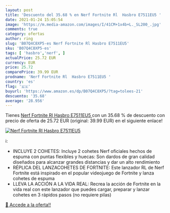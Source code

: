 ```yaml
---
layout: post
title: 'Descuento del 35.68 % en Nerf Fortnite Rl  Hasbro E7511EU5 '
date: 2021-01-24 15:05:54
image: 'https://m.media-amazon.com/images/I/41CM+1x4b+L._SL200_.jpg'
comments: true
category: ofertas
author: ring
slug: 'B07Q4C8XP5-es Nerf Fortnite Rl Hasbro E7511EU5'
sku: 'B07Q4C8XP5-es'
tags: [ 'hasbro','nerf', ]
actualPrice: 25.72 EUR
currency: EUR
price: 25.72
comparePrice: 39.99 EUR
prodname: 'Nerf Fortnite Rl  Hasbro E7511EU5 '
country: 'es'
flag: '🇪🇸'
buyurl: 'https://www.amazon.es/dp/B07Q4C8XP5/?tag=tolees-21'
descuento: '35.68'
average: '28.956'
---
```


Tienes [Nerf Fortnite Rl  Hasbro E7511EU5 ](https://www.amazon.es/dp/B07Q4C8XP5/?tag=tolees-21) con un 35.68 % de descuento con precio de oferta de 25.72 EUR (original: 39.99 EUR) en el siguiente enlace!

[![Nerf Fortnite Rl  Hasbro E7511EU5 ](https://m.media-amazon.com/images/I/41CM+1x4b+L._SL200_.jpg)](https://www.amazon.es/dp/B07Q4C8XP5/?tag=tolees-21)

ℹ️:

- INCLUYE 2 COHETES: Incluye 2 cohetes Nerf oficiales hechos de espuma con puntas flexibles y huecas: Son dardos de gran calidad diseñados para alcanzar grandes distancias y dar un alto rendimiento
- RÉPLICA DEL LANZACOHETES DE FORTNITE: Este lanzador RL de Nerf Fortnite está inspirado en el popular videojuego de Fortnite y lanza cohetes de espuma
- LLEVA LA ACCIÓN A LA VIDA REAL: Recrea la acción de Fortnite en la vida real con este lanzador que puedes cargar, preparar y lanzar cohetes en 3 rápidos pasos (no requiere pilas)

[🛒 Accede a la oferta!!](https://www.amazon.es/dp/B07Q4C8XP5/?tag=tolees-21)
